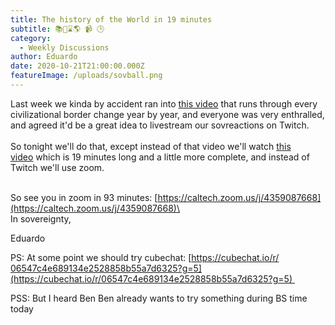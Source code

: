 ```yaml
---
title: The history of the World in 19 minutes
subtitle: 📚📖⌛🌎 📹 🕒
category:
  - Weekly Discussions
author: Eduardo
date: 2020-10-21T21:00:00.000Z
featureImage: /uploads/sovball.png
---
```

Last week we kinda by accident ran into [this video](https://www.youtube.com/watch?v=ymI5Uv5cGU4) that runs through every civilizational border change year by year, and everyone was very enthralled, and agreed it'd be a great idea to livestream our sovreactions on Twitch. \
\
So tonight we'll do that, except instead of that video we'll watch [this video](https://www.youtube.com/watch?v=-6Wu0Q7x5D0) which is 19 minutes long and a little more complete, and instead of Twitch we'll use zoom.

\
So see you in zoom in 93 minutes: [https://caltech.zoom.​us/j/4359087668](https://caltech.zoom.us/j/4359087668)\
\
In sovereignty,



Eduardo





PS: At some point we should try cubechat: [https://cubechat.io/r/​06547c4e689134e2528858b55a7d63​25?g=5](https://cubechat.io/r/06547c4e689134e2528858b55a7d6325?g=5) 



PSS: But I heard Ben Ben already wants to try something during BS time today